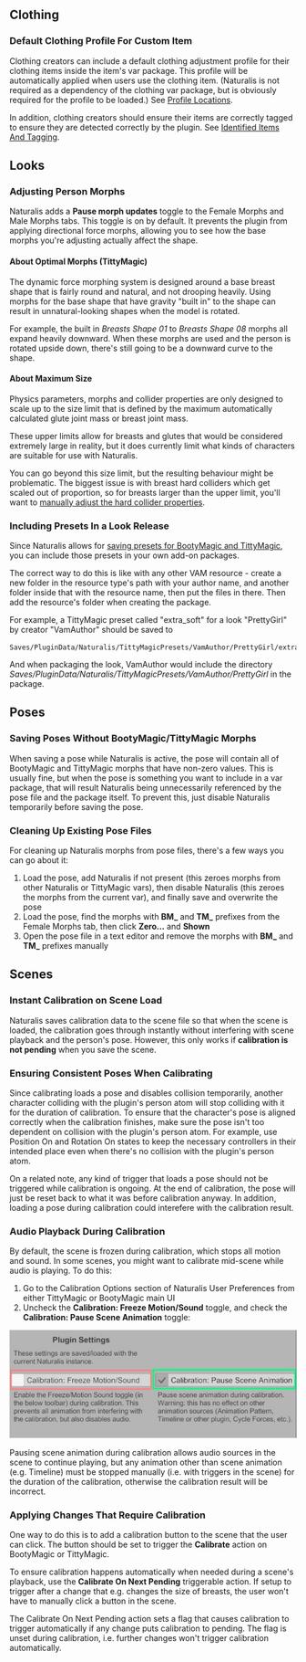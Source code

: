 ## Clothing

### Default Clothing Profile For Custom Item

Clothing creators can include a default clothing adjustment profile for their clothing items inside the item's var package. This profile will be automatically applied when users use the clothing item. (Naturalis is not required as a dependency of the clothing var package, but is obviously required for the profile to be loaded.) See [Profile Locations](./clothing/#profile-locations).

In addition, clothing creators should ensure their items are correctly tagged to ensure they are detected correctly by the plugin. See [Identified Items And Tagging](./clothing/#identified-items-and-tagging).

## Looks

### Adjusting Person Morphs

Naturalis adds a **Pause morph updates** toggle to the Female Morphs and Male Morphs tabs. This toggle is on by default. It prevents the plugin from applying directional force morphs, allowing you to see how the base morphs you're adjusting actually affect the shape.

#### About Optimal Morphs (TittyMagic)

The dynamic force morphing system is designed around a base breast shape that is fairly round and natural, and not drooping heavily. Using morphs for the base shape that have gravity "built in" to the shape can result in unnatural-looking shapes when the model is rotated.

For example, the built in *Breasts Shape 01* to *Breasts Shape 08* morphs all expand heavily downward. When these morphs are used and the person is rotated upside down, there's still going to be a downward curve to the shape.

#### About Maximum Size

Physics parameters, morphs and collider properties are only designed to scale up to the size limit that is defined by the maximum automatically calculated glute joint mass or breast joint mass.

These upper limits allow for breasts and glutes that would be considered extremely large in reality, but it does currently limit what kinds of characters are suitable for use with Naturalis.

You can go beyond this size limit, but the resulting behaviour might be problematic. The biggest issue is with breast hard colliders which get scaled out of proportion, so for breasts larger than the upper limit, you'll want to [manually adjust the hard collider properties](./hard_colliders/).

### Including Presets In a Look Release

Since Naturalis allows for [saving presets for BootyMagic and TittyMagic](./saving_and_loading_presets/), you can include those presets in your own add-on packages.

The correct way to do this is like with any other VAM resource - create a new folder in the resource type's  path with your author name, and another folder inside that with the resource name, then put the files in there. Then add the resource's folder when creating the package.

For example, a TittyMagic preset called "extra_soft" for a look "PrettyGirl" by creator "VamAuthor" should be saved to

```
Saves/PluginData/Naturalis/TittyMagicPresets/VamAuthor/PrettyGirl/extra_soft.json
```

And when packaging the look, VamAuthor would include the directory *Saves/PluginData/Naturalis/TittyMagicPresets/VamAuthor/PrettyGirl* in the package.

## Poses

### Saving Poses Without BootyMagic/TittyMagic Morphs

When saving a pose while Naturalis is active, the pose will contain all of BootyMagic and TittyMagic morphs that have non-zero values. This is usually fine, but when the pose is something you want to include in a var package, that will result Naturalis being unnecessarily referenced by the pose file and the package itself. To prevent this, just disable Naturalis temporarily before saving the pose.

### Cleaning Up Existing Pose Files

For cleaning up Naturalis morphs from pose files, there's a few ways you can go about it:

1. Load the pose, add Naturalis if not present (this zeroes morphs from other Naturalis or TittyMagic vars), then disable Naturalis (this zeroes the morphs from the current var), and finally save and overwrite the pose
2. Load the pose, find the morphs with **BM_** and **TM_** prefixes from the Female Morphs tab, then click **Zero...** and **Shown**
3. Open the pose file in a text editor and remove the morphs with **BM_** and **TM_** prefixes manually

## Scenes

### Instant Calibration on Scene Load

Naturalis saves calibration data to the scene file so that when the scene is loaded, the calibration goes through instantly without interfering with scene playback and the person's pose. However, this only works if **calibration is not pending** when you save the scene.

### Ensuring Consistent Poses When Calibrating

Since calibrating loads a pose and disables collision temporarily, another character colliding with the plugin's person atom will stop colliding with it for the duration of calibration. To ensure that the character's pose is aligned correctly when the calibration finishes, make sure the pose isn't too dependent on collision with the plugin's person atom. For example, use Position On and Rotation On states to keep the necessary controllers in their intended place even when there's no collision with the plugin's person atom.

On a related note, any kind of trigger that loads a pose should not be triggered while calibration is ongoing. At the end of calibration, the pose will just be reset back to what it was before calibration anyway. In addition, loading a pose during calibration could interefere with the calibration result.

### Audio Playback During Calibration

By default, the scene is frozen during calibration, which stops all motion and sound. In some scenes, you might want to calibrate mid-scene while audio is playing. To do this:

1. Go to the Calibration Options section of Naturalis User Preferences from either TittyMagic or BootyMagic main UI
2. Uncheck the **Calibration: Freeze Motion/Sound** toggle, and check the **Calibration: Pause Scene Animation** toggle:

![1_0_calibration_options.jpg](/assets/screens/naturalis/1_0_calibration_options.jpg)

Pausing scene animation during calibration allows audio sources in the scene to continue playing, but any animation other than scene animation (e.g. Timeline) must be stopped manually (i.e. with triggers in the scene) for the duration of the calibration, otherwise the calibration result will be incorrect.

### Applying Changes That Require Calibration

One way to do this is to add a calibration button to the scene that the user can click. The button should be set to trigger the **Calibrate** action on BootyMagic or TittyMagic.

To ensure calibration happens automatically when needed during a scene's playback, use the **Calibrate On Next Pending** triggerable action. If setup to trigger after a change that e.g. changes the size of breasts, the user won't have to manually click a button in the scene.

The Calibrate On Next Pending action sets a flag that causes calibration to trigger automatically if any change puts calibration to pending. The flag is unset during calibration, i.e. further changes won't trigger calibration automatically.
